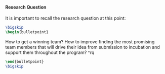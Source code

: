 #### Research Question
It is important to recall the research question at this point:

```latex
\bigskip
\begin{bulletpoint}
```
How to get a winning team? How to improve finding the most promising team members that will drive their idea from submission to incubation and support them throughout the program? ^rq
```latex
\end{bulletpoint}
\bigskip
```
